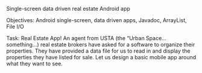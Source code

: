 Single-screen data driven real estate Android app

Objectives:
Android single-screen, data driven apps, 
Javadoc,
ArrayList,
File I/O

Task: Real Estate App!
An agent from USTA (the “Urban Space... something…) real estate brokers have asked for a software to organize their properties. 
They have provided a data file for us to read in and display the properties they have listed for sale. Let us design a basic mobile app around what they want to see. 
